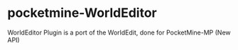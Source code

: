 pocketmine-WorldEditor
======================

WorldEditor Plugin is a port of the WorldEdit, done for PocketMine-MP (New API)
